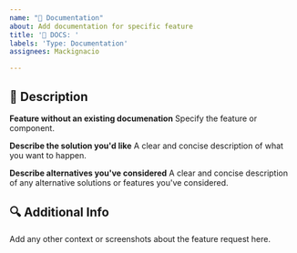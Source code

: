 ```yaml
---
name: "📃 Documentation"
about: Add documentation for specific feature
title: '📃 DOCS: '
labels: 'Type: Documentation'
assignees: Mackignacio

---
```


## 📝 Description

**Feature without an existing documenation**
Specify the feature or component.

**Describe the solution you'd like**
A clear and concise description of what you want to happen.

**Describe alternatives you've considered**
A clear and concise description of any alternative solutions or features you've considered.


## 🔍 Additional Info
Add any other context or screenshots about the feature request here.
